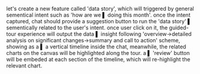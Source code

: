 let's create a new feature called 'data story', which will triggered by general sementical intent such as 'how are we
▌ doing this month'. once the intent captured, chat should provide a suggestion button to run the 'data story'
▌ sementically related to the user's intent. once user click on it, the guided-tour experience will output the data
▌ insight following 'overview->detailed analysis on significant changes->summary and call to action' scheme, showing as a
▌ a vertical timeline inside the chat, meanwhile, the related charts on the canvas will be highlighted along the tour. a
▌ 'review' button will be embeded at each section of the timeline, which will re-highlight the relevant chart.
